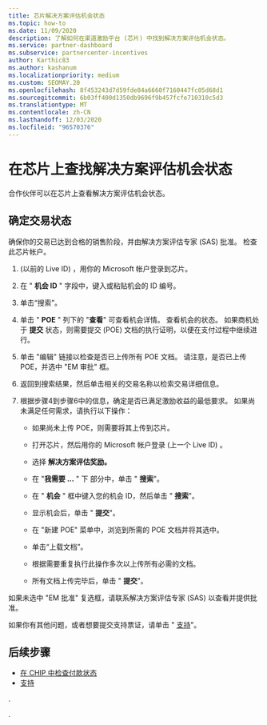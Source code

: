 ```yaml
---
title: 芯片解决方案评估机会状态
ms.topic: how-to
ms.date: 11/09/2020
description: 了解如何在渠道激励平台 (芯片) 中找到解决方案评估机会状态。
ms.service: partner-dashboard
ms.subservice: partnercenter-incentives
author: Karthic83
ms.author: kashanum
ms.localizationpriority: medium
ms.custom: SEOMAY.20
ms.openlocfilehash: 8f453243d7d59fde84a6660f7160447fc05d68d1
ms.sourcegitcommit: 6b03ff400d1350db9696f9b457fcfe710310c5d3
ms.translationtype: MT
ms.contentlocale: zh-CN
ms.lasthandoff: 12/03/2020
ms.locfileid: "96570376"
---
```

# <a name="find-your-solution-assessments-opportunity-status-on-chip"></a>在芯片上查找解决方案评估机会状态

合作伙伴可以在芯片上查看解决方案评估机会状态。

## <a name="determine-the-status-of-your-deal"></a>确定交易状态

确保你的交易已达到合格的销售阶段，并由解决方案评估专家 (SAS) 批准。 检查此芯片帐户。

1.  (以前的 Live ID) ，用你的 Microsoft 帐户登录到芯片。
1. 在 " **机会 ID** " 字段中，键入或粘贴机会的 ID 编号。
3. 单击“搜索”。

1. 单击 " **POE** " 列下的 "**查看**" 可查看机会详情。 查看机会的状态。 如果商机处于 **提交** 状态，则需要提交 (POE) 文档的执行证明，以便在支付过程中继续进行。
 
1. 单击 "编辑" 链接以检查是否已上传所有 POE 文档。 请注意，是否已上传 POE，并选中 "EM 审批" 框。
 
1. 返回到搜索结果，然后单击相关的交易名称以检索交易详细信息。 

1. 根据步骤4到步骤6中的信息，确定是否已满足激励收益的最低要求。 如果尚未满足任何需求，请执行以下操作：
 
     - 如果尚未上传 POE，则需要将其上传到芯片。
 
     - 打开芯片，然后用你的 Microsoft 帐户登录 (上一个 Live ID) 。
 
     - 选择 **解决方案评估奖励。**

     - 在 "**我需要 ...** " 下 部分中，单击 " **搜索**"。

     - 在 " **机会** " 框中键入您的机会 ID，然后单击 " **搜索**"。

     - 显示机会后，单击 " **提交**"。
  
     - 在 "新建 POE" 菜单中，浏览到所需的 POE 文档并将其选中。

     - 单击“上载文档”。

     - 根据需要重复执行此操作多次以上传所有必需的文档。

     - 所有文档上传完毕后，单击 " **提交**"。

如果未选中 "EM 批准" 复选框，请联系解决方案评估专家 (SAS) 以查看并提供批准。
 
如果你有其他问题，或者想要提交支持票证，请单击 " [支持](report-problems-with-partner-center.md)"。

## <a name="next-steps"></a>后续步骤

- [在 CHIP 中检查付款状态](chip-payment-status.md)
- [支持](report-problems-with-partner-center.md)

.




.





